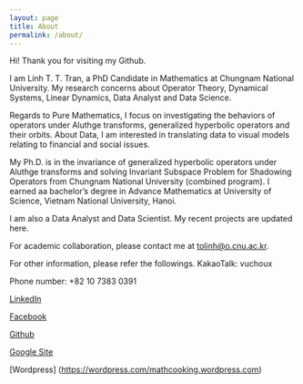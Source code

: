 ```yaml
---
layout: page
title: About
permalink: /about/
---
```

Hi! Thank you for visiting my Github.


I am Linh T. T. Tran, a PhD Candidate in Mathematics at Chungnam National University. My research concerns about Operator Theory, Dynamical Systems, Linear Dynamics, Data Analyst and Data Science.


Regards to Pure Mathematics, I focus on investigating the behaviors of operators under Aluthge transforms, generalized hyperbolic operators and their orbits.
About Data, I am interested in translating data to visual models relating to financial and social issues.


My Ph.D. is in the invariance of generalized hyperbolic operators under Aluthge transforms and solving Invariant Subspace Problem for Shadowing Operators from Chungnam National University (combined program). I earned aa bachelor’s degree in Advance Mathematics at University of Science, Vietnam National University, Hanoi.


I am also a Data Analyst and Data Scientist. My recent projects are updated here.


For academic collaboration, please contact me at tolinh@o.cnu.ac.kr.


For other information, please refer the followings.
KakaoTalk: vuchoux


Phone number: +82 10 7383 0391


[LinkedIn](https:www.linkedin.com/in/tolinhtran)


[Facebook](https://www.facebook.com/tolinh91/)


[Github](https://tolinh91.github.io/)


[Google Site](https://sites.google.com/view/linhtttran/home?fbclid=IwAR1bmoEDfldmvPiXc_Uqwc8-Kh0MC5mKGZcxxqqBrfaQsbMCuoAQq_8UeXE)


[Wordpress] (https://wordpress.com/mathcooking.wordpress.com)


